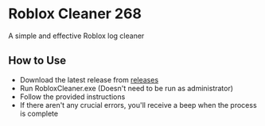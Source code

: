 # Roblox Cleaner 268

A simple and effective Roblox log cleaner

## How to Use

* Download the latest release from [releases]()
* Run RobloxCleaner.exe (Doesn't need to be run as administrator)
* Follow the provided instructions
* If there aren't any crucial errors, you'll receive a beep when the process is complete
